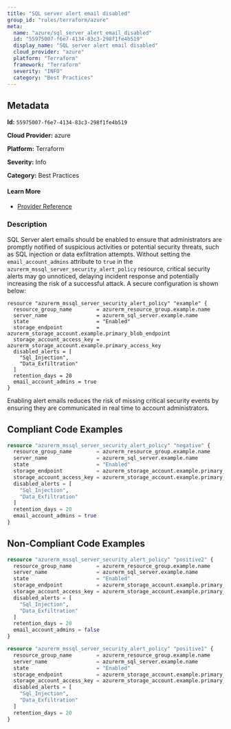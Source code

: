 ```yaml
---
title: "SQL server alert email disabled"
group_id: "rules/terraform/azure"
meta:
  name: "azure/sql_server_alert_email_disabled"
  id: "55975007-f6e7-4134-83c3-298f1fe4b519"
  display_name: "SQL server alert email disabled"
  cloud_provider: "azure"
  platform: "Terraform"
  framework: "Terraform"
  severity: "INFO"
  category: "Best Practices"
---
```

## Metadata

**Id:** `55975007-f6e7-4134-83c3-298f1fe4b519`

**Cloud Provider:** azure

**Platform:** Terraform

**Severity:** Info

**Category:** Best Practices

#### Learn More

 - [Provider Reference](https://registry.terraform.io/providers/hashicorp/azurerm/latest/docs/resources/mssql_server_security_alert_policy#email_account_admins)

### Description

 SQL Server alert emails should be enabled to ensure that administrators are promptly notified of suspicious activities or potential security threats, such as SQL injection or data exfiltration attempts. Without setting the `email_account_admins` attribute to `true` in the `azurerm_mssql_server_security_alert_policy` resource, critical security alerts may go unnoticed, delaying incident response and potentially increasing the risk of a successful attack. A secure configuration is shown below:

```
resource "azurerm_mssql_server_security_alert_policy" "example" {
  resource_group_name        = azurerm_resource_group.example.name
  server_name                = azurerm_sql_server.example.name
  state                      = "Enabled"
  storage_endpoint           = azurerm_storage_account.example.primary_blob_endpoint
  storage_account_access_key = azurerm_storage_account.example.primary_access_key
  disabled_alerts = [
    "Sql_Injection",
    "Data_Exfiltration"
  ]
  retention_days = 20
  email_account_admins = true
}
```

Enabling alert emails reduces the risk of missing critical security events by ensuring they are communicated in real time to account administrators.


## Compliant Code Examples
```terraform
resource "azurerm_mssql_server_security_alert_policy" "negative" {
  resource_group_name        = azurerm_resource_group.example.name
  server_name                = azurerm_sql_server.example.name
  state                      = "Enabled"
  storage_endpoint           = azurerm_storage_account.example.primary_blob_endpoint
  storage_account_access_key = azurerm_storage_account.example.primary_access_key
  disabled_alerts = [
    "Sql_Injection",
    "Data_Exfiltration"
  ]
  retention_days = 20
  email_account_admins = true
}


```
## Non-Compliant Code Examples
```terraform
resource "azurerm_mssql_server_security_alert_policy" "positive2" {
  resource_group_name        = azurerm_resource_group.example.name
  server_name                = azurerm_sql_server.example.name
  state                      = "Enabled"
  storage_endpoint           = azurerm_storage_account.example.primary_blob_endpoint
  storage_account_access_key = azurerm_storage_account.example.primary_access_key
  disabled_alerts = [
    "Sql_Injection",
    "Data_Exfiltration"
  ]
  retention_days = 20
  email_account_admins = false
}

```

```terraform
resource "azurerm_mssql_server_security_alert_policy" "positive1" {
  resource_group_name        = azurerm_resource_group.example.name
  server_name                = azurerm_sql_server.example.name
  state                      = "Enabled"
  storage_endpoint           = azurerm_storage_account.example.primary_blob_endpoint
  storage_account_access_key = azurerm_storage_account.example.primary_access_key
  disabled_alerts = [
    "Sql_Injection",
    "Data_Exfiltration"
  ]
  retention_days = 20
}

```